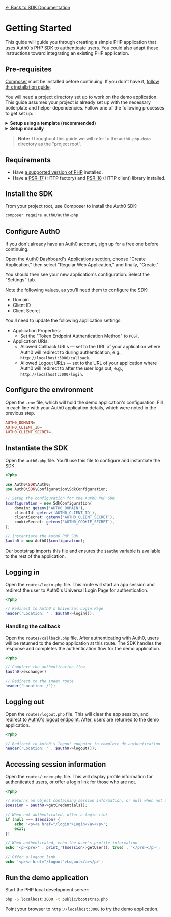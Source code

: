 [← Back to SDK Documentation](../README.md)

# Getting Started

This guide will guide you through creating a simple PHP application that uses Auth0's PHP SDK to authenticate users. You could also adapt these instructions toward integrating an existing PHP application.

## Pre-requisites

[Composer](https://getcomposer.org/) must be installed before continuing. If you don't have it, [follow this installation guide](https://getcomposer.org/doc/00-intro.md#installation-linux-unix-macos).

You will need a project directory set up to work on the demo application. This guide assumes your project is already set up with the necessary boilerplate and helper dependencies. Follow one of the following processes to get set up:

<details>
<summary><b>Setup using a template (recommended)</b></summary>

A skeleton application template is available that includes the necessary boilerplate and helper dependencies to get started.

```bash
composer create-project auth0/auth0-php:demo-skeleton auth0-php-demo
```

</details>

<details>
<summary><b>Setup manually</b></summary>

1. Create a directory called `auth0-php-demo` and open a shell in that directory.
2. Run `composer init` and follow the prompts to create a `composer.json` file.
3. Import a dotenv and routing library into the project to simplify the demo application:

   ```bash
   composer require vlucas/phpdotenv nikic/fast-route
   ```

4. Import a PSR-17 and PSR-18 library. Any implementations will work, but this guide will use these:

   ```bash
   composer require nyholm/psr7 kriswallsmith/buzz
   ```

5. Create the following file structure:

   ```
   .env
   auth0.php
   public/bootstrap.php
   routes/index.php
   routes/login.php
   routes/callback.php
   routes/logout.php
   ```

6. Paste the following into `bootstrap.php`:

   ```php
   <?php

   // Import the Composer autoloader
   require __DIR__ . '/vendor/autoload.php';

   // Load the .env environment file
   $dotenv = Dotenv\Dotenv::createImmutable(__DIR__);
   $dotenv->load();

   // Configure and instantiate the SDK
   require __DIR__ . '/../auth0.php';

   if (getenv('HTTP_HOST') !== 'localhost') {
        die('Please invoke this application from `localhost`.');
   }

   // Setup the routes for the application
   $dispatcher = FastRoute\simpleDispatcher(function(FastRoute\RouteCollector $r) {
       $r->addRoute('GET', '/', 'index');
       $r->addRoute('GET', '/login', 'login');
       $r->addRoute('GET', '/callback', 'callback');
       $r->addRoute('GET', '/logout', 'logout');
   });

   // Fetch method and URI of the incoming request
   $httpMethod = $_SERVER['REQUEST_METHOD'];
   $uri = $_SERVER['REQUEST_URI'];

   // Strip query string (?foo=bar) and decode URI
   if (false !== $pos = strpos($uri, '?')) {
       $uri = substr($uri, 0, $pos);
   }
   $uri = rawurldecode($uri);

   // Match the incoming request against the routes
   $routeInfo = $dispatcher->dispatch($httpMethod, $uri);
   switch ($routeInfo[0]) {
       case FastRoute\Dispatcher::NOT_FOUND:
           // ... 404 Not Found
           break;
       case FastRoute\Dispatcher::METHOD_NOT_ALLOWED:
           $allowedMethods = $routeInfo[1];
           // ... 405 Method Not Allowed
           break;
       case FastRoute\Dispatcher::FOUND:
           $handler = $routeInfo[1];
           $vars = $routeInfo[2];

           // Include the route's matching PHP file
           require __DIR__ . '/routes/' . $handler . '.php';
           break;
   }
   ```

7. Run the following command and make note of the returned string:

   ```bash
   openssl rand -hex 32
   ```

8. Paste the following into `.env`:

   ```
   AUTH0_DOMAIN=
   AUTH0_CLIENT_ID=
   AUTH0_CLIENT_SECRET=
   AUTH0_COOKIE_SECRET=
   ```

   Set `AUTH0_COOKIE_SECRET` to the string returned from the previous step.

</details>

> **Note:** Throughout this guide we will refer to the `auth0-php-demo` directory as the "project root".

## Requirements

- Have [a supported version of PHP](../../README.md#requirements) installed.
- Have a [PSR-17](https://packagist.org/providers/psr/http-factory-implementation) (HTTP factory) and [PSR-18](https://packagist.org/providers/psr/http-client-implementation) (HTTP client) library installed.

## Install the SDK

From your project root, use Composer to install the Auth0 SDK:

```bash
composer require auth0/auth0-php
```

## Configure Auth0

If you don't already have an Auth0 account, [sign up](https://auth0.com/signup) for a free one before continuing.

Open the [Auth0 Dashboard's Applications section](https://manage.auth0.com/#/applications), choose "Create Application," then select "Regular Web Application," and finally, "Create."

You should then see your new application's configuration. Select the "Settings" tab.

Note the following values, as you'll need them to configure the SDK:

- Domain
- Client ID
- Client Secret

You'll need to update the following application settings:

- Application Properties:
  - Set the "Token Endpoint Authentication Method" to `POST`.
- Application URIs:
  - Allowed Callback URLs — set to the URL of your application where Auth0 will redirect to during authentication, e.g., `http://localhost:3000/callback`.
  - Allowed Logout URLs — set to the URL of your application where Auth0 will redirect to after the user logs out, e.g., `http://localhost:3000/login`.

## Configure the environment

Open the `.env` file, which will hold the demo application's configuration. Fill in each line with your Auth0 application details, which were noted in the previous step.

```ini
AUTH0_DOMAIN=
AUTH0_CLIENT_ID=
AUTH0_CLIENT_SECRET=…
```

## Instantiate the SDK

Open the `auth0.php` file. You'll use this file to configure and instantiate the SDK.

```php
<?php

use Auth0\SDK\Auth0;
use Auth0\SDK\Configuration\SdkConfiguration;

// Setup the configuration for the Auth0 PHP SDK
$configuration = new SdkConfiguration(
    domain: getenv('AUTH0_DOMAIN'),
    clientId: getenv('AUTH0_CLIENT_ID'),
    clientSecret: getenv('AUTH0_CLIENT_SECRET'),
    cookieSecret: getenv('AUTH0_COOKIE_SECRET'),
);

// Instantiate the Auth0 PHP SDK
$auth0 = new Auth0($configuration);
```

Our bootstrap imports this file and ensures the `$auth0` variable is available to the rest of the application.

## Logging in

Open the `routes/login.php` file. This route will start an app session and redirect the user to Auth0's Universal Login Page for authentication.

```php
<?php

// Redirect to Auth0's Universal Login Page
header('Location: ' . $auth0->login());
```

### Handling the callback

Open the `routes/callback.php` file. After authenticating with Auth0, users will be returned to the demo application at this route. The SDK handles the response and completes the authentication flow for the demo application.

```php
<?php

// Complete the authentication flow
$auth0->exchange()

// Redirect to the index route
header('Location: /');
```

## Logging out

Open the `routes/logout.php` file. This will clear the app session, and redirect to [Auth0's logout endpoint](https://auth0.com/docs/authenticate/login/logout). After, users are returned to the demo application.

```php
<?php

// Redirect to Auth0's logout endpoint to complete de-authentication
header('Location: ' . $auth0->logout());
```

## Accessing session information

Open the `routes/index.php` file. This will display profile information for authenticated users, or offer a login link for those who are not.

```php
<?php

// Returns an object containing session information, or null when not authenticated
$session = $auth0->getCredentials();

// When not authenticated, offer a login link
if (null === $session) {
    echo '<p><a href="/login">Login</a></p>';
    exit;
})

// When authenticated, echo the user's profile information
echo '<p><pre>' . print_r($session->getUser(), true) . '</pre></p>';

// Offer a logout link
echo '<p><a href="/logout">Logout</a></p>';
```

## Run the demo application

Start the PHP local development server:

```bash
php -S localhost:3000 -t public/bootstrap.php
```

Point your browser to `http://localhost:3000` to try the demo application.
